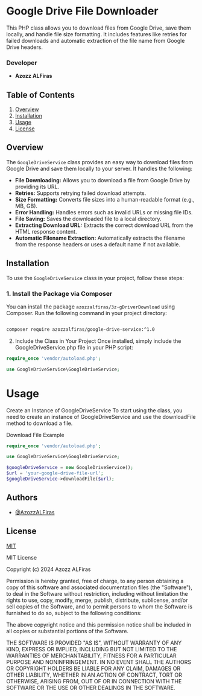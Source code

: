 # Google Drive File Downloader

This PHP class allows you to download files from Google Drive, save them locally, and handle file size formatting. It includes features like retries for failed downloads and automatic extraction of the file name from Google Drive headers.

### Developer
- **Azozz ALFiras**

## Table of Contents
1. [Overview](#overview)
2. [Installation](#installation)
3. [Usage](#usage)
4. [License](#license)

## Overview

The `GoogleDriveService` class provides an easy way to download files from Google Drive and save them locally to your server. It handles the following:

- **File Downloading:** Allows you to download a file from Google Drive by providing its URL.
- **Retries:** Supports retrying failed download attempts.
- **Size Formatting:** Converts file sizes into a human-readable format (e.g., MB, GB).
- **Error Handling:** Handles errors such as invalid URLs or missing file IDs.
- **File Saving:** Saves the downloaded file to a local directory.
- **Extracting Download URL:** Extracts the correct download URL from the HTML response content.
- **Automatic Filename Extraction:** Automatically extracts the filename from the response headers or uses a default name if not available.

## Installation

To use the `GoogleDriveService` class in your project, follow these steps:

### 1. Install the Package via Composer

You can install the package `azozzalfiras/3z-gDriverDownload` using Composer. Run the following command in your project directory:

```bash

composer require azozzalfiras/google-drive-service:^1.0

```


2. Include the Class in Your Project
Once installed, simply include the GoogleDriveService.php file in your PHP script:

```php
require_once 'vendor/autoload.php';

use GoogleDriveService\GoogleDriveService;
```


# Usage

Create an Instance of GoogleDriveService
To start using the class, you need to create an instance of GoogleDriveService and use the downloadFile method to download a file.

Download File Example
```php 
require_once 'vendor/autoload.php';

use GoogleDriveService\GoogleDriveService;

$googleDriveService = new GoogleDriveService();
$url = 'your-google-drive-file-url';
$googleDriveService->downloadFile($url);

```




## Authors

- [@AzozzALFiras](https://www.github.com/azozzalfiras)




## License

[MIT](https://choosealicense.com/licenses/mit/)

MIT License

Copyright (c) 2024 Azozz ALFiras

Permission is hereby granted, free of charge, to any person obtaining a copy
of this software and associated documentation files (the "Software"), to deal
in the Software without restriction, including without limitation the rights
to use, copy, modify, merge, publish, distribute, sublicense, and/or sell
copies of the Software, and to permit persons to whom the Software is
furnished to do so, subject to the following conditions:

The above copyright notice and this permission notice shall be included in all
copies or substantial portions of the Software.

THE SOFTWARE IS PROVIDED "AS IS", WITHOUT WARRANTY OF ANY KIND, EXPRESS OR
IMPLIED, INCLUDING BUT NOT LIMITED TO THE WARRANTIES OF MERCHANTABILITY,
FITNESS FOR A PARTICULAR PURPOSE AND NONINFRINGEMENT. IN NO EVENT SHALL THE
AUTHORS OR COPYRIGHT HOLDERS BE LIABLE FOR ANY CLAIM, DAMAGES OR OTHER
LIABILITY, WHETHER IN AN ACTION OF CONTRACT, TORT OR OTHERWISE, ARISING FROM,
OUT OF OR IN CONNECTION WITH THE SOFTWARE OR THE USE OR OTHER DEALINGS IN THE
SOFTWARE.
